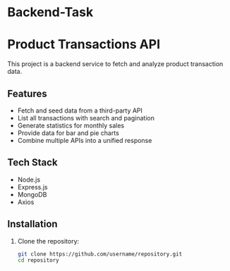 # Backend-Task
# Product Transactions API

This project is a backend service to fetch and analyze product transaction data. 

## Features
- Fetch and seed data from a third-party API
- List all transactions with search and pagination
- Generate statistics for monthly sales
- Provide data for bar and pie charts
- Combine multiple APIs into a unified response

## Tech Stack
- Node.js
- Express.js
- MongoDB
- Axios

## Installation
1. Clone the repository:
   ```bash
   git clone https://github.com/username/repository.git
   cd repository
